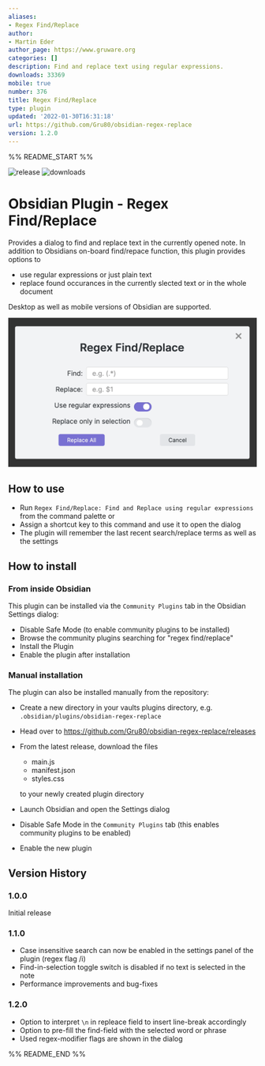 ```yaml
---
aliases:
- Regex Find/Replace
author:
- Martin Eder
author_page: https://www.gruware.org
categories: []
description: Find and replace text using regular expressions.
downloads: 33369
mobile: true
number: 376
title: Regex Find/Replace
type: plugin
updated: '2022-01-30T16:31:18'
url: https://github.com/Gru80/obsidian-regex-replace
version: 1.2.0
---
```


%% README_START %%

![release](https://img.shields.io/github/v/release/Gru80/obsidian-regex-replace)
![downloads](https://img.shields.io/github/downloads/Gru80/obsidian-regex-replace/total.svg)

# Obsidian Plugin - Regex Find/Replace
Provides a dialog to find and replace text in the currently opened note.
In addition to Obsidians on-board find/repace function, this plugin provides options to
- use regular expressions or just plain text
- replace found occurances in the currently slected text or in the whole document

Desktop as well as mobile versions of Obsidian are supported.

![Regex FindReplace Dialog](https://raw.githubusercontent.com/Gru80/obsidian-regex-replace/HEAD/res/dialog.png)

## How to use
- Run `Regex Find/Replace: Find and Replace using regular expressions` from the command palette or
- Assign a shortcut key to this command and use it to open the dialog
- The plugin will remember the last recent search/replace terms as well as the settings

## How to install
### From inside Obsidian
This plugin can be installed via the `Community Plugins` tab in the Obsidian Settings dialog:
- Disable Safe Mode (to enable community plugins to be installed)
- Browse the community plugins searching for "regex find/replace"
- Install the Plugin
- Enable the plugin after installation

### Manual installation
The plugin can also be installed manually from the repository:
- Create a new directory in your vaults plugins directory, e.g.   
   `.obsidian/plugins/obsidian-regex-replace`

- Head over to https://github.com/Gru80/obsidian-regex-replace/releases

- From the latest release, download the files
   - main.js
   - manifest.json
   - styles.css

  to your newly created plugin directory
- Launch Obsidian and open the Settings dialog
- Disable Safe Mode in the `Community Plugins` tab (this enables community plugins to be enabled)
- Enable the new plugin

## Version History
### 1.0.0
Initial release

### 1.1.0
- Case insensitive search can now be enabled in the settings panel of the plugin (regex flag /i)
- Find-in-selection toggle switch is disabled if no text is selected in the note
- Performance improvements and bug-fixes

### 1.2.0
- Option to interpret `\n` in repleace field to insert line-break accordingly
- Option to pre-fill the find-field with the selected word or phrase
- Used regex-modifier flags are shown in the dialog
 

%% README_END %%